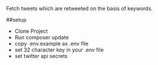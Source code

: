 Fetch tweets which are retweeted on the basis of keywords.

##setup
* Clone Project
* Run composer update
* copy .env.example as .env file
* set 32 character key in your .env file
* set twitter api secrets
